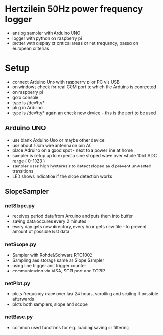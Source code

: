 # Hertzilein 50Hz power frequency logger

- analog sampler with Arduino UNO
- logger with python on raspberry pi
- plotter with display of critical areas of net frequency,
based on european criterias

# Setup
- connect Arduino Uno with raspberry pi or PC via USB
- on windows  check for real COM port to which the Arduino is connected
- on raspberry pi 
 - goto console
 - type   ls /dev/tty* 
 - plug in Arduino
 - type   ls /dev/tty*  again an check new device - this is the port to be used
 
## Arduino UNO
- use blank Arduino Uno or maybe other device
- use about 10cm wire antenna  on pin A0
- place Adruino on a good spot - next to a power line at home
- sampler is setup up to expect a sine shaped wave over whole 10bit ADC range ( 0-1023 )
- sampler uses high hysteresis to detect slopes an d prevent unwanted transitions
- LED shows indication if the slope detection works


## SlopeSampler
### netSlope.py
- receives period data from Arduino and puts them into buffer
- saving data occures every 2 minutes
- every day gets new directory, every hour gets new file - to prevent amount of possible lost data

### netScope.py
- Sampler with Rohde&Schwarz RTC1002
- Sampling ans storage same as Slope Sampler
- using line trigger and trigger counter
- communication via VISA, SCPI port and TCPIP

### netPlot.py
- plots frequency trace over last 24 hours, scrolling and scaling if possible afterwards
- plots both samplers, slope and scope

### netBase.py
- common used functions for e.g. loading|saving or filtering



